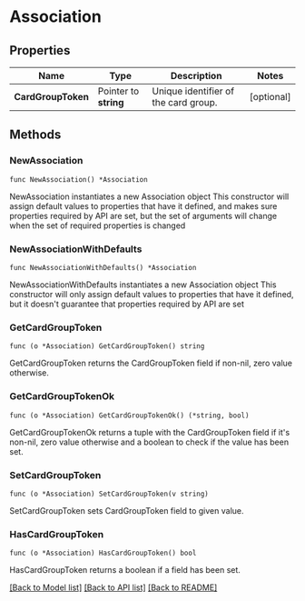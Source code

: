 # Association

## Properties

Name | Type | Description | Notes
------------ | ------------- | ------------- | -------------
**CardGroupToken** | Pointer to **string** | Unique identifier of the card group. | [optional] 

## Methods

### NewAssociation

`func NewAssociation() *Association`

NewAssociation instantiates a new Association object
This constructor will assign default values to properties that have it defined,
and makes sure properties required by API are set, but the set of arguments
will change when the set of required properties is changed

### NewAssociationWithDefaults

`func NewAssociationWithDefaults() *Association`

NewAssociationWithDefaults instantiates a new Association object
This constructor will only assign default values to properties that have it defined,
but it doesn't guarantee that properties required by API are set

### GetCardGroupToken

`func (o *Association) GetCardGroupToken() string`

GetCardGroupToken returns the CardGroupToken field if non-nil, zero value otherwise.

### GetCardGroupTokenOk

`func (o *Association) GetCardGroupTokenOk() (*string, bool)`

GetCardGroupTokenOk returns a tuple with the CardGroupToken field if it's non-nil, zero value otherwise
and a boolean to check if the value has been set.

### SetCardGroupToken

`func (o *Association) SetCardGroupToken(v string)`

SetCardGroupToken sets CardGroupToken field to given value.

### HasCardGroupToken

`func (o *Association) HasCardGroupToken() bool`

HasCardGroupToken returns a boolean if a field has been set.


[[Back to Model list]](../README.md#documentation-for-models) [[Back to API list]](../README.md#documentation-for-api-endpoints) [[Back to README]](../README.md)


